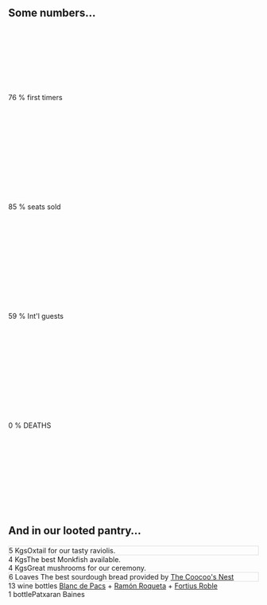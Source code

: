 <section class="main-content default-padding shadow-off" id="stats">
  <div class="container">
    <div class="row">
      <div class="col-md-10 col-md-push-1 textaligncenter">
        <h2>Some numbers…</h2>
      </div>
    </div>
    <div class="blank_divider" style="height: 30px;"></div>
    <div class="row">
      <div class="col-md-3 col-sm-6">
        <div class="progress-circle">
          <div class="chart easyPieChart" data-size="220" data-line="24" data-percent="76" style="width: 220px; height: 220px; line-height: 220px;">
            <span class="percentage">76</span>
            <span class="field">% first timers</span>
            <canvas width="220" height="220"></canvas>
          </div>
        </div>
      </div>
      <div class="col-md-3 col-sm-6">
        <div class="progress-circle">
          <div class="chart easyPieChart" data-size="220" data-line="24" data-percent="85" style="width: 220px; height: 220px; line-height: 220px;">
            <span class="percentage">85</span>
            <span class="field" style="top: 60%;line-height: 1.2em">% seats sold</span>
            <canvas width="220" height="220"></canvas>
          </div>
        </div>
      </div>
      <div class="col-md-3 col-sm-6">
        <div class="progress-circle">
          <div class="chart easyPieChart" data-size="220" data-line="24" data-percent="59" style="width: 220px; height: 220px; line-height: 220px;">
            <span class="percentage">59</span>
            <span class="field" style="top: 60%;line-height: 1.2em">% Int'l guests </span>
            <canvas width="220" height="220"></canvas>
          </div>
        </div>
      </div>
      <div class="col-md-3 col-sm-6">
        <div class="progress-circle">
          <div class="chart easyPieChart" data-size="220" data-line="24" data-percent="0" style="width: 220px; height: 220px; line-height: 220px;">
            <span class="percentage">0</span>
            <span class="field">% DEATHS</span>
            <canvas width="220" height="220"></canvas>
          </div>
        </div>
      </div>
    </div>
    <div class="blank_divider" style="height: 60px;"></div>
    <div class="row">
      <div class="col-md-10 col-md-push-1 textaligncenter">
        <h2>And in our looted pantry…</h2>
      </div>
    </div>
    <div class="row">
      <div class="col-md-4 col-md-push-2 col-sm-6">
        <div class="pricing-table">
          <div class="price" style="border: 1px solid #DFDFDF;">5 Kgs<span>Oxtail for our tasty raviolis.</span></div>
          <div class="price">4 Kgs<span>The best Monkfish available.</span></div>
          <div class="price">4 Kgs<span>Great mushrooms for our ceremony.</span></div>
        </div>
      </div>
      <div class="col-md-4 col-md-push-2 col-sm-6">
        <div class="pricing-table">
          <div class="price" style="border: 1px solid #DFDFDF;">
            6 Loaves
            <span>The best sourdough bread provided by <a href="https://www.facebook.com/cafecoocoos">The Coocoo's Nest</a></span>
          </div>
          <div class="price">
            13 wine bottles
            <span>
              <a href="http://www.paresbalta.com/default2.asp?m=2&pag=productes&t=2&num=153">Blanc de Pacs</a> +
              <a href="http://www.ramonroqueta.com/wines/?v=ramonroqueta#rrreserva">Ramón Roqueta</a> +
              <a href="http://www.grupofaustino.es/xnet/media//vi/148/f_tempranillo_eng.pdf">Fortius Roble</a>
            </span>
          </div>
          <div class="price">1 bottle<span>Patxaran Baines</span></div>
        </div>
      </div>
    </div>
  </div>
</section>
